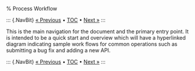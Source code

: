 % Process Workflow

::: {.NavBit}
[« Previous](intro.html) • [TOC](index.html) • [Next »](repositories.html)
:::

This is the main navigation for the document and the primary entry point. It is
intended to be a quick start and overview which will have a hyperlinked diagram
indicating sample work flows for common operations such as submitting a bug fix
and adding a new API.

::: {.NavBit}
[« Previous](intro.html) • [TOC](index.html) • [Next »](repositories.html)
:::
